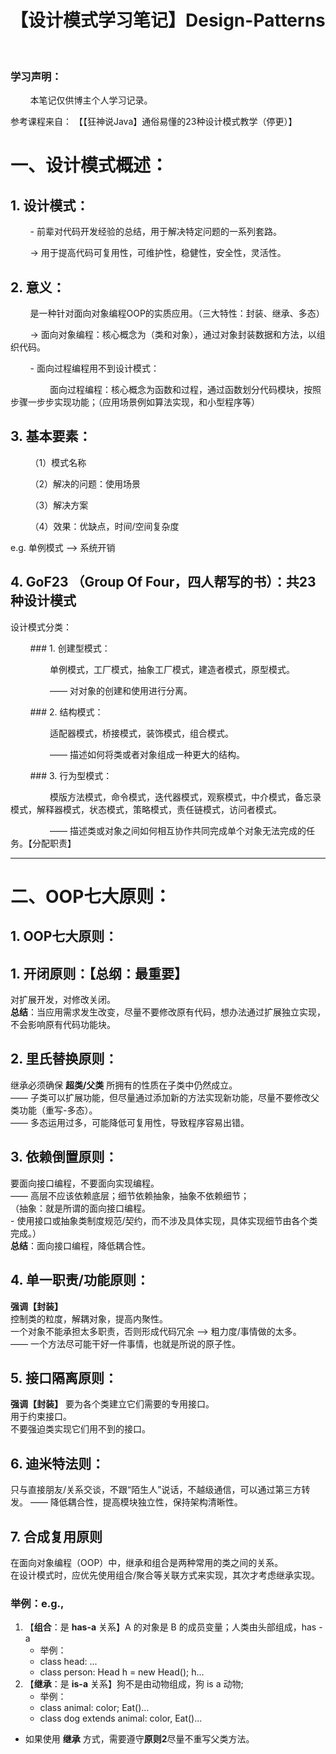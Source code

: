 # 【设计模式学习笔记】Design-Patterns
​
### 学习声明：

        本笔记仅供博主个人学习记录。

参考课程来自： 【【狂神说Java】通俗易懂的23种设计模式教学（停更）】

# 一、设计模式概述：

## 1. 设计模式：

        - 前辈对代码开发经验的总结，用于解决特定问题的一系列套路。

        -> 用于提高代码可复用性，可维护性，稳健性，安全性，灵活性。

## 2. 意义：

        是一种针对面向对象编程OOP的实质应用。（三大特性：封装、继承、多态）

        -> 面向对象编程：核心概念为（类和对象），通过对象封装数据和方法，以组织代码。       

        - 面向过程编程用不到设计模式：

                面向过程编程：核心概念为函数和过程，通过函数划分代码模块，按照步骤一步步实现功能；（应用场景例如算法实现，和小型程序等）

## 3. 基本要素：

        （1）模式名称

        （2）解决的问题：使用场景

        （3）解决方案

        （4）效果：优缺点，时间/空间复杂度

e.g. 单例模式 ——> 系统开销

## 4. GoF23 （Group Of Four，四人帮写的书）：共23种设计模式

设计模式分类：

        ### 1. 创建型模式：

                单例模式，工厂模式，抽象工厂模式，建造者模式，原型模式。

                —— 对对象的创建和使用进行分离。

        ### 2. 结构模式：

                适配器模式，桥接模式，装饰模式，组合模式。

                —— 描述如何将类或者对象组成一种更大的结构。

        ### 3. 行为型模式：

                模版方法模式，命令模式，迭代器模式，观察模式，中介模式，备忘录模式，解释器模式，状态模式，策略模式，责任链模式，访问者模式。

                —— 描述类或对象之间如何相互协作共同完成单个对象无法完成的任务。【分配职责】  

  
  ****
  
  
# 二、OOP七大原则：
## 1. OOP七大原则：
## 1. 开闭原则：【总纲：最重要】
对扩展开发，对修改关闭。  
**总结**：当应用需求发生改变，尽量不要修改原有代码，想办法通过扩展独立实现，不会影响原有代码功能块。
## 2. 里氏替换原则：
继承必须确保 **超类/父类** 所拥有的性质在子类中仍然成立。  
—— 子类可以扩展功能，但尽量通过添加新的方法实现新功能，尽量不要修改父类功能（重写-多态）。  
—— 多态运用过多，可能降低可复用性，导致程序容易出错。  
## 3. 依赖倒置原则：
要面向接口编程，不要面向实现编程。  
—— 高层不应该依赖底层；细节依赖抽象，抽象不依赖细节；  
（抽象：就是所谓的面向接口编程。  
    - 使用接口或抽象类制度规范/契约，而不涉及具体实现，具体实现细节由各个类完成。）  
**总结**：面向接口编程，降低耦合性。  
## 4. 单一职责/功能原则：
**强调【封装】**  
控制类的粒度，解耦对象，提高内聚性。  
一个对象不能承担太多职责，否则形成代码冗余 —> 粗力度/事情做的太多。  
—— 一个方法尽可能干好一件事情，也就是所说的原子性。  
## 5. 接口隔离原则：
**强调【封装】**
要为各个类建立它们需要的专用接口。  
用于约束接口。  
不要强迫类实现它们用不到的接口。
## 6. 迪米特法则：
只与直接朋友/关系交谈，不跟“陌生人”说话，不越级通信，可以通过第三方转发。
—— 降低耦合性，提高模块独立性，保持架构清晰性。
## 7. 合成复用原则
在面向对象编程（OOP）中，继承和组合是两种常用的类之间的关系。   
在设计模式时，应优先使用组合/聚合等关联方式来实现，其次才考虑继承实现。    
### 举例：e.g., 
1. 【**组合**：是 **has-a** 关系】A 的对象是 B 的成员变量；人类由头部组成，has - a
   - 举例：
   - class head: ...
   - class person: Head h = new Head(); h...
3. 【**继承**：是 **is-a** 关系】狗不是由动物组成，狗 is a 动物;
   - 举例：
   - class animal: color; Eat()...
   - class dog extends animal: color, Eat()...
- 如果使用 **继承** 方式，需要遵守**原则2**尽量不重写父类方法。
​
